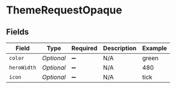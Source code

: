 # ThemeRequestOpaque


## Fields

| Field              | Type               | Required           | Description        | Example            |
| ------------------ | ------------------ | ------------------ | ------------------ | ------------------ |
| `color`            | *Optional<String>* | :heavy_minus_sign: | N/A                | green              |
| `heroWidth`        | *Optional<Long>*   | :heavy_minus_sign: | N/A                | 480                |
| `icon`             | *Optional<String>* | :heavy_minus_sign: | N/A                | tick               |